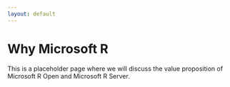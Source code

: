 ```yaml
---
layout: default
---
```


# Why Microsoft R

This is a placeholder page where we will discuss the value proposition of
Microsoft R Open and Microsoft R Server.
